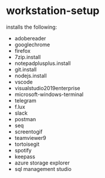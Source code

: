 # workstation-setup

installs the following:
 - adobereader
 - googlechrome
 - firefox
 - 7zip.install
 - notepadplusplus.install
 - git.install
 - nodejs.install
 - vscode
 - visualstudio2019enterprise 
 - microsoft-windows-terminal
 - telegram
 - f.lux
 - slack
 - postman
 - seq
 - screentogif
 - teamviewer9
 - tortoisegit
 - spotify
 - keepass
 - azure storage explorer
 - sql management studio